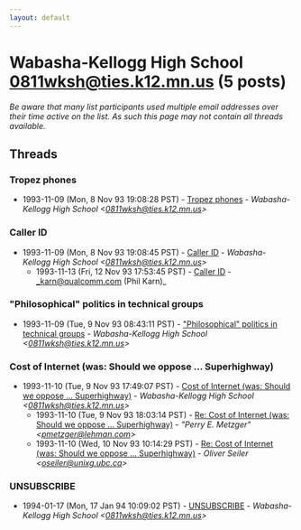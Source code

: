 ```yaml
---
layout: default
---
```


# Wabasha-Kellogg High School <0811wksh@ties.k12.mn.us> (5 posts)

_Be aware that many list participants used multiple email addresses over their time active on the list. As such this page may not contain all threads available._

## Threads

### Tropez phones
+ 1993-11-09 (Mon, 8 Nov 93 19:08:28 PST) - [Tropez phones](/archive/1993/11/5c8d2fd0bdf24487f439fe798c589d6d056d3b7768524916947f91e357d9df7b) - _Wabasha-Kellogg High School \<0811wksh@ties.k12.mn.us\>_

### Caller ID
+ 1993-11-09 (Mon, 8 Nov 93 19:08:45 PST) - [Caller ID](/archive/1993/11/3cff6d22bbb5b74acbbadcd12e90665d8c8c5c64d3ded9ea553562ce5d14a23d) - _Wabasha-Kellogg High School \<0811wksh@ties.k12.mn.us\>_
  + 1993-11-13 (Fri, 12 Nov 93 17:53:45 PST) - [Caller ID](/archive/1993/11/534399401d057e8b2af856a43afad5f276736580b9aa631e84e6e8ca11c73903) - _karn@qualcomm.com (Phil Karn)_

### "Philosophical" politics in technical groups
+ 1993-11-09 (Tue, 9 Nov 93 08:43:11 PST) - ["Philosophical" politics in technical groups](/archive/1993/11/fc487ddc26631fa300a5f434a49c18614e90c2a379a909aedcbec75f5c657f76) - _Wabasha-Kellogg High School \<0811wksh@ties.k12.mn.us\>_

### Cost of Internet (was: Should we oppose ... Superhighway)
+ 1993-11-10 (Tue, 9 Nov 93 17:49:07 PST) - [Cost of Internet (was: Should we oppose ... Superhighway)](/archive/1993/11/e69f27149c1805dfc17dc7dfc3c3281d2a2464195ef06edcc6c1e471086e60c0) - _Wabasha-Kellogg High School \<0811wksh@ties.k12.mn.us\>_
  + 1993-11-10 (Tue, 9 Nov 93 18:03:14 PST) - [Re: Cost of Internet (was: Should we oppose ... Superhighway)](/archive/1993/11/38ff08b0bc8f57e0ac8a91d0769f32650a6b7e7f0c74009aca13d10ef85df38d) - _"Perry E. Metzger" \<pmetzger@lehman.com\>_
  + 1993-11-10 (Wed, 10 Nov 93 10:14:29 PST) - [Re: Cost of Internet (was: Should we oppose ... Superhighway)](/archive/1993/11/a23e9fc5f7496af5d2dfef42617e97f02fabffee6bdca3fa98904972065fab39) - _Oliver Seiler \<oseiler@unixg.ubc.ca\>_

### UNSUBSCRIBE
+ 1994-01-17 (Mon, 17 Jan 94 10:09:02 PST) - [UNSUBSCRIBE](/archive/1994/01/73f3fff819fd50be227d52b9b7c2c48ee31058df654509980162584067339cba) - _Wabasha-Kellogg High School \<0811wksh@ties.k12.mn.us\>_


